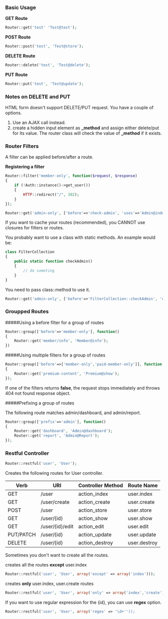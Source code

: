 ### Basic Usage

**GET Route**

```php
Router::get('test' 'Test@test');
```

**POST Route**

```php
Router::post('test', 'Test@store');
```

**DELETE Route**

```php
Router::delete('test', 'Test@delete');
```

**PUT Route**

```php
Router::put('test', 'Test@update');
```

### Notes on DELETE and PUT

HTML form doesn't support DELETE/PUT request. You have a couple of options.

1. Use an AJAX call instead.
2. create a hidden input element as **\_method** and assign either delete/put for its value. The router class will check the value of **_method** if it exists.

### Router Filters

A filter can be applied before/after a route.

**Registering a filter**
```php
Router::filter('member-only', function($request, $response)
{
	if (!Auth::instance()->get_user())
    {
    	HTTP::redirect("/", 302);
    }
});
```

```php
Router::get('admin-only', ['before'=>'check-admin', 'uses'=>'Admin@index']);
```

If you want to cache your routes (recommended), you CANNOT use closures for filters or routes.

You probably want to use a class with static methods. An example would be:

```php
class FilterCollection
{
	public static function checkAdmin()
	{
		// do someting
	}
}
```

You need to pass class::method to use it. 

```php
Router::get('admin-only', ['before'=>'FilterCollection::checkAdmin', 'uses'=>'Admin@index']);
```


### Groupped Routes

#####Using a before filter for a group of routes
```php
Router::group(['before'=>'member-only'], function()
{
	Router::get('member/info', 'Member@info');
})
```

#####Using multiple filters for a group of routes

```php
Router::group(['before'=>['member-only','paid-member-only']], function()
{
	Router::get('premium-content', 'Premium@show');
});
```

If one of the filters returns **false**, the request stops immediately and throws 404 not found response object.


#####Prefixing a group of routes

The following route matches admin/dashboard, and admin/report.
```php
Router::group(['prefix'=>'admin'], function()
{
	Router::get('dashboard', 'Admin@dashboard');
    Router::get('report', 'Admin@Report');
});
```

### Restful Controller

```php
Router::restful('user', 'User');
```
Creates the following routes for User controller.

| Verb   | URI    | Controller Method | Route Name |
|--------|--------|--------|------------|
| GET    | /user  | action_index  | user.index            |
| GET	| /user/create | action_create | user.create |
| POST | /user | action_store | user.store |
| GET 	| /user/{id} | action_show | user.show |
| GET	| /user/{id}/edit	| action_edit | user.edit |
| PUT/PATCH | /user/{id}	|	action_update	|	user.update |
| DELETE	| /user/{id}	|	action_destroy	|	user.destroy|

Sometimes you don't want to create all the routes.

creates all the routes **except** user.index
```php
Router::restful('user', 'User', array('except' => array('index')));
```

creates **only** user.index, user.create routes
```php
Router::restful('user', 'User', array('only' => array('index','create')));
```

If you want to use regular expression for the {id}, you can use **regex** option.

```php
Router::restful('user', 'User', array('regex' => '\d+''));
```




